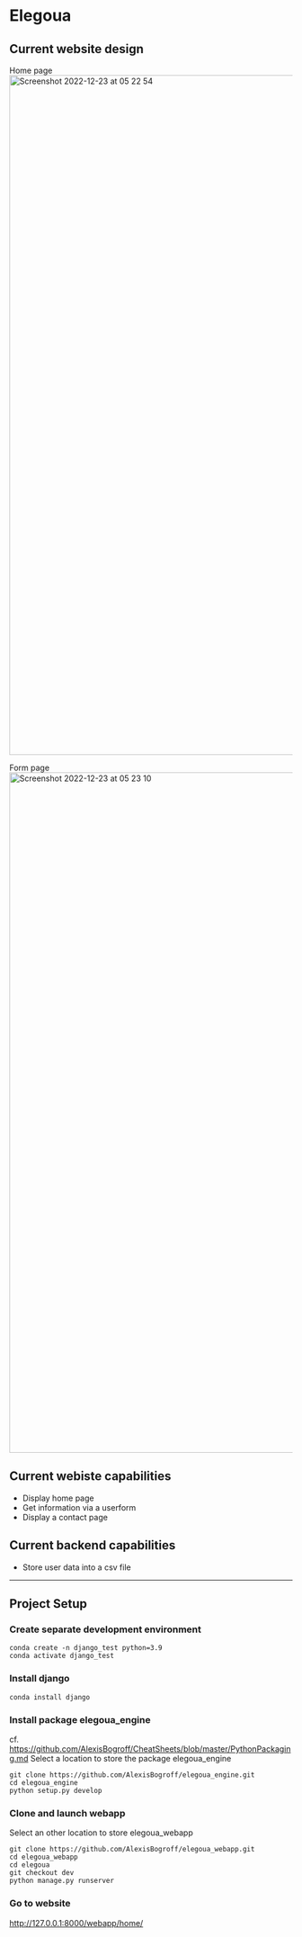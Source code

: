 # Elegoua

## Current website design

Home page
<img width="1209" alt="Screenshot 2022-12-23 at 05 22 54" src="https://user-images.githubusercontent.com/31806900/209270609-f99fe206-1f40-4987-acec-09d7cfe840e2.png">

Form page
<img width="1210" alt="Screenshot 2022-12-23 at 05 23 10" src="https://user-images.githubusercontent.com/31806900/209270631-34d36d26-9a9f-48a0-86d1-772955f92836.png">

## Current webiste capabilities
- Display home page
- Get information via a userform
- Display a contact page

## Current backend capabilities
- Store user data into a csv file

------------

## Project Setup

### Create separate development environment
```
conda create -n django_test python=3.9
conda activate django_test
```

### Install django
```
conda install django
```

### Install package elegoua_engine
cf. https://github.com/AlexisBogroff/CheatSheets/blob/master/PythonPackaging.md
Select a location to store the package elegoua_engine
```
git clone https://github.com/AlexisBogroff/elegoua_engine.git
cd elegoua_engine
python setup.py develop
```

### Clone and launch webapp
Select an other location to store elegoua_webapp
```
git clone https://github.com/AlexisBogroff/elegoua_webapp.git
cd elegoua_webapp
cd elegoua
git checkout dev
python manage.py runserver
```

### Go to website
http://127.0.0.1:8000/webapp/home/
